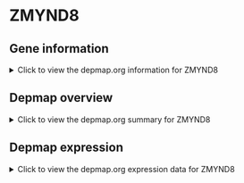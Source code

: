 <h1>ZMYND8</h1>

<h2>Gene information</h2>
<details>
  <summary>Click to view the depmap.org information for ZMYND8</summary>
  <iframe src="https://depmap.org/portal/gene/ZMYND8?tab=about" style="border:none;width:100%;height:800px"></iframe>
</details>

<h2>Depmap overview</h2>
<details>
  <summary>Click to view the depmap.org summary for ZMYND8</summary>
  <iframe src="https://depmap.org/portal/gene/ZMYND8?tab=overview" style="border:none;width:100%;height:800px"></iframe>
</details>

<h2>Depmap expression</h2>
<details>
  <summary>Click to view the depmap.org expression data for ZMYND8</summary>
  <iframe src="https://depmap.org/portal/gene/ZMYND8?tab=characterization" style="border:none;width:100%;height:800px"></iframe>
</details>


<!--
<h2>Reactome Pathway diagram</h2>
PNAME
-->


